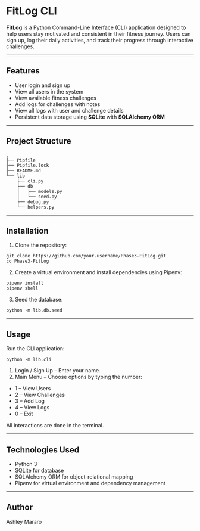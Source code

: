 # FitLog CLI

**FitLog** is a Python Command-Line Interface (CLI) application designed to help users stay motivated and consistent in their fitness journey. Users can sign up, log their daily activities, and track their progress through interactive challenges.

---

## **Features**

- User login and sign up
- View all users in the system
- View available fitness challenges
- Add logs for challenges with notes
- View all logs with user and challenge details
- Persistent data storage using **SQLite** with **SQLAlchemy ORM**

---

## **Project Structure**

```
.
├── Pipfile
├── Pipfile.lock
├── README.md
└── lib
    ├── cli.py
    ├── db
    │   ├── models.py
    │   └── seed.py
    ├── debug.py
    └── helpers.py
```

---

## **Installation**

1. Clone the repository:

```
git clone https://github.com/your-username/Phase3-FitLog.git
cd Phase3-FitLog
```
2.  Create a virtual environment and install dependencies using Pipenv:
```
pipenv install
pipenv shell
```
3. Seed the database:
```
python -m lib.db.seed
```

---

## **Usage**
Run the CLI application:
```
python -m lib.cli
```
1. Login / Sign Up – Enter your name.
2. Main Menu – Choose options by typing the number:

- 1 – View Users
- 2 – View Challenges
- 3 – Add Log
- 4 – View Logs
- 0 – Exit

All interactions are done in the terminal.

---

## **Technologies Used**
- Python 3
- SQLite for database
- SQLAlchemy ORM for object-relational mapping
- Pipenv for virtual environment and dependency management

---

## **Author**
Ashley Mararo